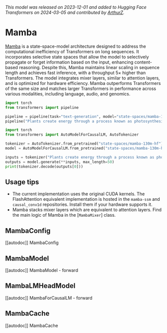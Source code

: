 <!--Copyright 2024 The HuggingFace Team. All rights reserved.

Licensed under the Apache License, Version 2.0 (the "License"); you may not use this file except in compliance with
the License. You may obtain a copy of the License at

http://www.apache.org/licenses/LICENSE-2.0

Unless required by applicable law or agreed to in writing, software distributed under the License is distributed on
an "AS IS" BASIS, WITHOUT WARRANTIES OR CONDITIONS OF ANY KIND, either express or implied. See the License for the
specific language governing permissions and limitations under the License.

⚠️ Note that this file is in Markdown but contain specific syntax for our doc-builder (similar to MDX) that may not be
rendered properly in your Markdown viewer.

-->
*This model was released on 2023-12-01 and added to Hugging Face Transformers on 2024-03-05 and contributed by [ArthurZ](https://huggingface.co/ArthurZ).*

# Mamba

[Mamba](https://huggingface.co/papers/2312.00752) is a state-space-model architecture designed to address the computational inefficiency of Transformers on long sequences. It incorporates selective state spaces that allow the model to selectively propagate or forget information based on the input, enhancing content-based reasoning. Despite this, Mamba maintains linear scaling in sequence length and achieves fast inference, with a throughput 5× higher than Transformers. The model integrates mixer layers, similar to attention layers, and is optimized for hardware efficiency. Mamba outperforms Transformers of the same size and matches larger Transformers in performance across various modalities, including language, audio, and genomics.

<hfoptions id="usage">
<hfoption id="Pipeline">

```py
import torch
from transformers import pipeline

pipeline = pipeline(task="text-generation", model="state-spaces/mamba-130m-hf", dtype="auto",)
pipeline("Plants create energy through a process known as photosynthesis.")
```

</hfoption>
<hfoption id="AutoModel">

```py
import torch
from transformers import AutoModelForCausalLM, AutoTokenizer

tokenizer = AutoTokenizer.from_pretrained("state-spaces/mamba-130m-hf")
model = AutoModelForCausalLM.from_pretrained("state-spaces/mamba-130m-hf", dtype="auto",)

inputs = tokenizer("Plants create energy through a process known as photosynthesis.", return_tensors="pt")
outputs = model.generate(**inputs, max_length=50)
print(tokenizer.decode(outputs[0]))
```

</hfoption>
</hfoptions>

## Usage tips

- The current implementation uses the original CUDA kernels. The FlashAttention equivalent implementation is hosted in the `mamba-ssm` and `causal_conv1d` repositories. Install them if your hardware supports it.
- Mamba stacks mixer layers which are equivalent to attention layers. Find the main logic of Mamba in the [`MambaMixer`] class.

## MambaConfig

[[autodoc]] MambaConfig

## MambaModel

[[autodoc]] MambaModel
    - forward

## MambaLMHeadModel

[[autodoc]] MambaForCausalLM
    - forward

## MambaCache

[[autodoc]] MambaCache

